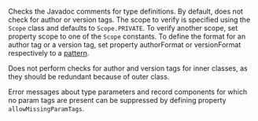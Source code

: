 Checks the Javadoc comments for type definitions. By default, does not
check for author or version tags. The scope to verify is specified using
the `Scope` class and defaults to `Scope.PRIVATE`. To verify another
scope, set property scope to one of the `Scope` constants. To define the
format for an author tag or a version tag, set property authorFormat or
versionFormat respectively to a
[pattern](https://docs.oracle.com/javase/7/docs/api/java/util/regex/Pattern.html).

Does not perform checks for author and version tags for inner classes,
as they should be redundant because of outer class.

Error messages about type parameters and record components for which no
param tags are present can be suppressed by defining property
`allowMissingParamTags`.
